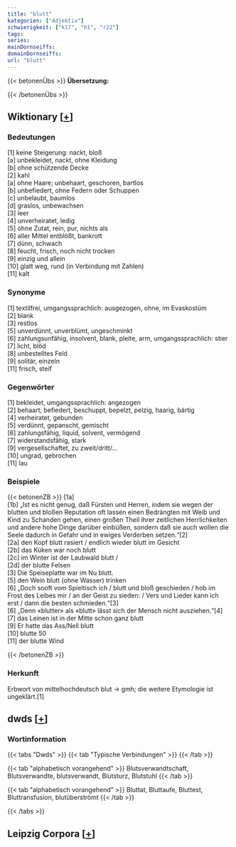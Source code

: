 ```yaml
---
title: "blutt"
kategorien: ["Adjektiv"]
schwierigkeit: ["k17", "h1", "r22"]
tags:
series:
mainDornseiffs:
domainDornseiffs:
url: "blutt"
---
```


{{< betonenÜbs >}}
**Übersetzung:**  
  
{{< /betonenÜbs >}}

## Wiktionary [[+](https://de.wiktionary.org/wiki/blutt)]

### Bedeutungen
[1] keine Steigerung: nackt, bloß  
[a] unbekleidet, nackt, ohne Kleidung  
[b] ohne schützende Decke  
[2] kahl  
[a] ohne Haare; unbehaart, geschoren, bartlos  
[b] unbefiedert, ohne Federn oder Schuppen  
[c] unbelaubt, baumlos  
[d] graslos, unbewachsen  
[3] leer  
[4] unverheiratet, ledig  
[5] ohne Zutat, rein, pur, nichts als  
[6] aller Mittel entblößt, bankrott  
[7] dünn, schwach  
[8] feucht, frisch, noch nicht trocken  
[9] einzig und allein  
[10] glatt weg, rund (in Verbindung mit Zahlen)  
[11] kalt  

### Synonyme
[1] textilfrei, umgangssprachlich: ausgezogen, ohne, im Evaskostüm  
[2] blank  
[3] restlos  
[5] unverdünnt, unverblümt, ungeschminkt  
[6] zahlungsunfähig, insolvent, blank, pleite, arm, umgangssprachlich: stier  
[7] licht, blöd  
[8] unbestelltes Feld  
[9] solitär, einzeln  
[11] frisch, steif  

### Gegenwörter
[1] bekleidet, umgangssprachlich: angezogen  
[2] behaart, befiedert, beschuppt, bepelzt, pelzig, haarig, bärtig  
[4] verheiratet, gebunden  
[5] verdünnt, gepanscht, gemischt  
[6] zahlungsfähig, liquid, solvent, vermögend  
[7] widerstandsfähig, stark  
[9] vergesellschaftet, zu zweit/dritt/…  
[10] ungrad, gebrochen  
[11] lau  

### Beispiele
{{< betonenZB >}}
[1a]  
[1b] „Ist es nicht genug, daß Fürsten und Herren, indem sie wegen der blutten und bloßen Reputation oft lassen einen Bedrängten mit Weib und Kind zu Schanden gehen, einen großen Theil ihrer zeitlichen Herrlichkeiten und andere hohe Dinge darüber einbüßen, sondern daß sie auch wollen die Seele dadurch in Gefahr und in ewiges Verderben setzen.“[2]  
[2a] den Kopf blutt rasiert / endlich wieder blutt im Gesicht  
[2b] das Küken war noch blutt  
[2c] im Winter ist der Laubwald blutt /  
[2d] der blutte Felsen  
[3] Die Speiseplatte war im Nu blutt.  
[5] den Wein blutt (ohne Wasser) trinken  
[6] „Doch sooft vom Spieltisch ich / blutt und bloß geschieden / hob im Frost des Leibes mir / an der Geist zu sieden: / Vers und Lieder kann ich erst / dann die besten schmieden.“[3]  
[6] „Denn «blutter» als «blutt» lässt sich der Mensch nicht ausziehen.“[4]  
[7] das Leinen ist in der Mitte schon ganz blutt  
[9] Er hatte das Ass/Nell blutt  
[10] blutte 50  
[11] der blutte Wind  

{{< /betonenZB >}}
### Herkunft
Erbwort von mittelhochdeutsch blut → gmh; die weitere Etymologie ist ungeklärt.[1]  



## dwds [[+](https://www.dwds.de/wb/blutt)]

### Wortinformation
{{< tabs "Dwds" >}}
{{< tab "Typische Verbindungen" >}}
{{< /tab >}}

{{< tab "alphabetisch vorangehend" >}}
Blutsverwandtschaft, Blutsverwandte, blutsverwandt, Blutsturz, Blutstuhl
{{< /tab >}}

{{< tab "alphabetisch vorangehend" >}}
Bluttat, Bluttaufe, Bluttest, Bluttransfusion, blutüberströmt
{{< /tab >}}

{{< /tabs >}}

## Leipzig Corpora [[+](https://corpora.uni-leipzig.de/en/res?word=blutt&corpusId=deu_newscrawl-public_2018)]

